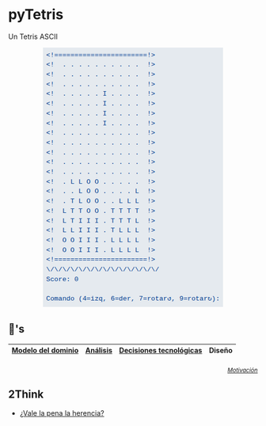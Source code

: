 # pyTetris

Un Tetris ASCII

<div align=center>

![](/images/tetris.png)

</div>

## 🚬's

<div align=center>

|[Modelo del dominio](modeloDelDominio.md) | [Análisis](ProcesoAnalisis.md) | [Decisiones tecnológicas](DecisionesTecnologicas.md) | Diseño
|-|-|-|-|
</div>

<div align=right>

<sub>[*Motivación*](motivación.md)</sub>

</div>

## 2Think

- [¿Vale la pena la herencia?](valeLaPenaLaHerencia.md)
